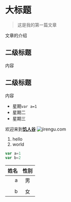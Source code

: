 # 大标题
> 这是我的第一篇文章

文章的介绍

## 二级标题


内容

## 二级标题
内容

- 星期`var a=1`
- 星期二
- 星期三

欢迎来到[**饥人谷**](https://jirengu.com)
![jirengu.com](https://jirengu.com/addons/theme/stv1/_static/app/index-new/imgs/weekly.png)

1. hello
2. world
```javascript
var a=1
var b=2
```
|姓名|性别|
|--:|:--:|
|a|男|
|||
|b|女|
